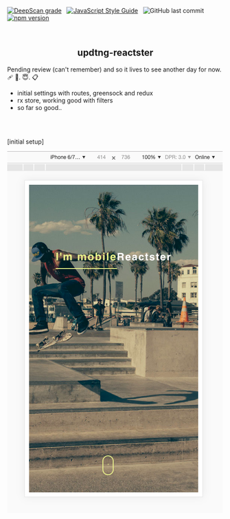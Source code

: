 [![DeepScan grade](https://deepscan.io/api/teams/16862/projects/20196/branches/544280/badge/grade.svg)](https://deepscan.io/dashboard#view=project&tid=16862&pid=20196&bid=544280) &nbsp; [![JavaScript Style Guide](https://img.shields.io/badge/code_style-standard-brightgreen.svg)](https:/github.com/stefan22/cxchange.git) &nbsp; ![GitHub last commit](https://img.shields.io/github/last-commit/stefan22/cxchange?color=red&style=flat-square) &nbsp; [![npm version](https://badge.fury.io/js/react.svg)](https://badge.fury.io/js/react)

<br />


<h2 align="center">updtng-reactster</h2>

Pending review (can't remember) and so it lives to see another day for now.  🩹 📆. 😇.  📋


- initial settings with routes, greensock and redux
- rx store, working good with filters
- so far so good..


<br/><br/>

[initial setup]

![](./src/images/sofar.png)
